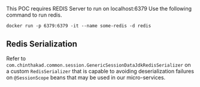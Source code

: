 
This POC requires REDIS Server to run on localhost:6379
Use the following command to run redis.

```
docker run -p 6379:6379 -it --name some-redis -d redis
```

## Redis Serialization

Refer to `com.chinthakad.common.session.GenericSessionDataJdkRedisSerializer` on a custom `RedisSerializer` that is
 capable to avoiding deserialization failures on `@SessionScope` beans that may be used in our micro-services.